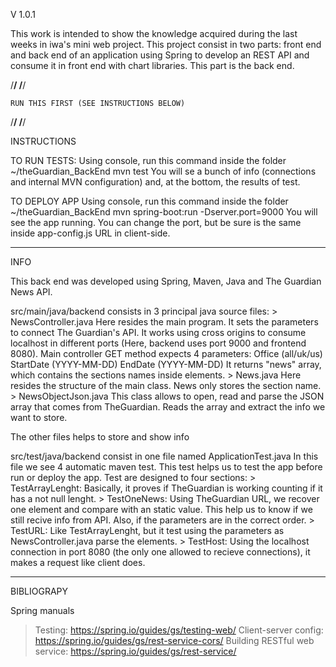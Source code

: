 V 1.0.1

This work is intended to show the knowledge acquired during the last weeks in iwa's mini web project. This project consist in two parts: front end and back end of an application using Spring to develop an REST API and consume it in front end with chart libraries. This part is the back end.

/******/
/******/

	RUN THIS FIRST (SEE INSTRUCTIONS BELOW)

/******/
/******/


INSTRUCTIONS

TO RUN TESTS:
	Using console, run this command inside the folder ~/theGuardian_BackEnd
		mvn test
	You will se a bunch of info (connections and internal MVN configuration) and, at the bottom, the results of test.

TO DEPLOY APP
	Using console, run this command inside the folder ~/theGuardian_BackEnd
		mvn spring-boot:run -Dserver.port=9000
	You will see the app running. You can change the port, but be sure is the same inside app-config.js URL in client-side.

-------------------------------

INFO

This back end was developed using Spring, Maven, Java and The Guardian News API.

src/main/java/backend consists in 3 principal java source files:
	> NewsController.java
		Here resides the main program. It sets the parameters to connect The Guardian's API.
		It works using cross origins to consume localhost in different ports (Here, backend uses port 9000 and frontend 8080).
		Main controller GET method expects 4 parameters:
			Office		(all/uk/us)
			StartDate	(YYYY-MM-DD)
			EndDate		(YYYY-MM-DD)
		It returns "news" array, which contains the sections names inside elements.
	> News.java
		Here resides the structure of the main class. News only stores the section name.
	> NewsObjectJson.java
		This class allows to open, read and parse the JSON array that comes from TheGuardian. Reads the array and extract the info we want to store.

The other files helps to store and show info

src/test/java/backend consist in one file named ApplicationTest.java
	In this file we see 4 automatic maven test. This test helps us to test the app before run or deploy the app.
	Test are designed to four sections:
		> TestArrayLenght: Basically, it proves if TheGuardian is working counting if it has a not null lenght.
		> TestOneNews: Using TheGuardian URL, we recover one element and compare with an static value. This help us to know if we still recive info from API. Also, if the parameters are in the correct order.
		> TestURL: Like TestArrayLenght, but it test using the parameters as NewsController.java parse the elements.
		> TestHost: Using the localhost connection in port 8080 (the only one allowed to recieve connections), it makes a request like client does.

-------------------------------

BIBLIOGRAPY

Spring manuals
> Testing: https://spring.io/guides/gs/testing-web/
> Client-server config: https://spring.io/guides/gs/rest-service-cors/
> Building RESTful web service: https://spring.io/guides/gs/rest-service/
